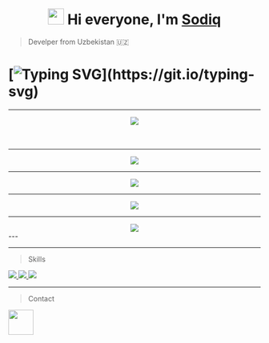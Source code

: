 <h1 align="center"><img src="https://github.com/blackcater/blackcater/raw/main/images/Hi.gif" height="32"/> Hi everyone, I'm <a href="https://CloseCoder.cf" target="_blank">Sodiq</a></h1>

> Develper from Uzbekistan 🇺🇿

# [![Typing SVG](https://readme-typing-svg.herokuapp.com?color=47B8F7&lines=Python+Developer;Front-End+Developer;)](https://git.io/typing-svg)
***
<div align="center"><img  src="https://github-readme-stats.vercel.app/api?username=KarimjonovSodiq" </img></div>
<br></br>

---

<div align="center"><img  src="https://github-readme-streak-stats.herokuapp.com/?user=KarimjonovSodiq" </img></div>

***

<div align="center"><img src="https://github-profile-trophy.vercel.app/?username=KarimjonovSodiq"</img></div>

---

<div align="center"><img  src="https://github-readme-stats.vercel.app/api/top-langs/?username=KarimjonovSodiq" </img></div>

***

<div align="center"><img  src="https://activity-graph.herokuapp.com/graph?username=KarimjonovSodiq&theme=react-dark" </img></div>
---


---

<div style="display:block;">

>Skills
  
<a href="https://t.me/Projects_mine" >
<img src="https://img.shields.io/badge/Adobe%20Photoshop-31A8FF?style=for-the-badge&logo=Adobe%20Photoshop&logoColor=black"></img>
<img src="https://img.shields.io/badge/Figma-F24E1E?style=for-the-badge&logo=figma&logoColor=white"</img>
<img src="https://img.shields.io/badge/Adobe%20Illustrator-FF9A00?style=for-the-badge&logo=adobe%20illustrator&logoColor=white"></img>
</a>
</div>

***
>Contact
<a style="display:inline;" href="https://t.me/Close_Coder">
<img src="https://www.freepnglogos.com/uploads/telegram-logo-image-1.png" width="50"</img>
</a>
